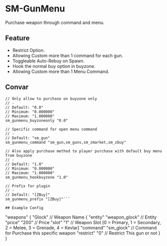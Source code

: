 # SM-GunMenu
Purchase weapon through command and menu.

## Feature
- Restrict Option.
- Allowing Custom more than 1 command for each gun.
- Toggleable Auto-Rebuy on Spawn.
- Hook the normal buy option in buyzone.
- Allowing Custom more than 1 Menu Command.

## Convar
```
// Only allow to purchase on buyzone only
// -
// Default: "0.0"
// Minimum: "0.000000"
// Maximum: "1.000000"
sm_gunmenu_buyzoneonly "0.0"

// Specific command for open menu command
// -
// Default: "sm_gun"
sm_gunmenu_command "sm_gun,sm_guns,sm_zmarket,sm_zbuy"

// Also apply purchase method to player purchase with default buy menu from buyzone
// -
// Default: "1.0"
// Minimum: "0.000000"
// Maximum: "1.000000"
sm_gunmenu_hookbuyzone "1.0"

// Prefix for plugin
// -
// Default: "[ZBuy]"
sm_gunmenu_prefix "[ZBuy]"```

## Example Config
```
"weapons"
{
  "Glock" // Weapon Name
  {
    "entity"    "weapon_glock" // Entity
    "price"     "200" // Price
    "slot"		"1"  // Weapon Slot [0 = Primary, 1 = Secondary, 2 = Melee, 3 = Grenade, 4 = Kevlar]
    "command"	"sm_glock"  // Command for Purchase this specific weapon
    "restrict"	"0"     // Restrict This gun or not
  }
}
```


